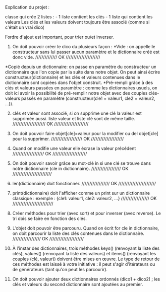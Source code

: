 Explication du projet :

classe qui crée 2 listes :
	- 1 liste contient les clés
	- 1 liste qui contient les valeurs
Les clés et les valeurs doivent toujours être associé (comme si c'était un vrai dico)

l'ordre d'ajout est important, pour trier ou/et inverser.

1) On doit pouvoir créer le dico du plusieurs façon :
 *Vide : on appelle le constructeur sans lui passer aucun paramètre et le dictionnaire créé est donc vide. ////////////// OK //////////////////////

 *Copié depuis un dictionnaire: on passe en paramètre du constructeur un dictionnaire que l'on copie par la suite dans notre objet. On peut ainsi écrire constructeur(dictionnaire) et les clés et valeurs contenues dans le dictionnaire sont copiées dans l'objet construit.
 *Pré-rempli grâce à des clés et valeurs passées en paramètre : comme les dictionnaires usuels, on doit ici avoir la possibilité de pré-remplir notre objet avec des couples clés-valeurs passés en paramètre (constructeur(cle1 = valeur1, cle2 = valeur2, …)).

2) clés et valeur sont associé, si on supprime une clé la valeur est supprimée aussi. liste valeur et liste clé sont de même taille.
///////////////////// OK //////////////////////

3) On doit pouvoir faire objet[cle]=valeur pour la modifier ou del objet[cle] pour la supprimer.
//////////////////// OK  /////////////////////

4) Quand on modifie une valeur elle écrase la valeur précédent
//////////////////// OK //////////////////////

5) On doit pouvoir savoir grâce au mot-clé in si une clé se trouve dans notre dictionnaire (cle in dictionnaire).
/////////////////// OK /////////////////////////

6) len(dictionnaire) doit fonctionner.
 ////////////////// OK ////////////////////////

7) print(dictionnaire) doit l'afficher comme un print sur un dictionnaire classique : exemple : {cle1: valeur1, cle2: valeur2, …}
////////////////// OK //////////////////////////

8) Créer méthodes pour trier (avec sort) et pour inverser (avec reverse).
Le tri dois se faire en fonction des clés.


9) L'objet doit pouvoir être parcouru. Quand on écrit for cle in dictionnaire, on doit parcourir la liste des clés contenues dans le dictionnaire.
////////////////// OK //////////////////////


10) À l'instar des dictionnaires, trois méthodes keys() (renvoyant la liste des clés), values() (renvoyant la liste des valeurs) et items() (renvoyant les couples (clé, valeur)) doivent être mises en œuvre. Le type de retour de ces méthodes est laissé à votre initiative : il peut s'agir d'itérateurs ou de générateurs (tant qu'on peut les parcourir).

11) On doit pouvoir ajouter deux dictionnaires ordonnés (dico1 + dico2) ; les clés et valeurs du second dictionnaire sont ajoutées au premier.

